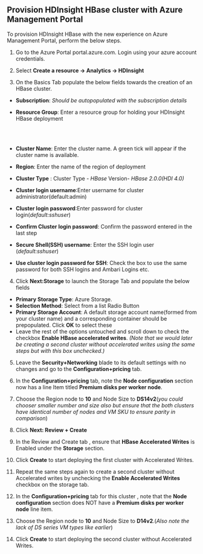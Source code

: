 ## Provision HDInsight  HBase cluster with Azure Management Portal

To provision HDInsight HBase with the new experience on  Azure Management Portal, perform the below steps. 

1. Go to the Azure Portal portal.azure.com. Login using your azure account credentials.
    
2. Select  **Create a resource -> Analytics -> HDInsight**

3. On the Basics Tab populate the below fields towards the creation of an HBase cluster. 

 - **Subscription**: *Should be autopopulated with the subscription details*
 - **Resource Group**: Enter a resource group for holding your HDInsight HBase deployment

    <br>
    <br>

 - **Cluster Name**: Enter the cluster name. A green tick will appear if the cluster name is available.
 - **Region**: Enter the name of the region of deployment
 - **Cluster Type** : Cluster Type -  *HBase* 
  Version-   *HBase 2.0.0(HDI 4.0)* 
 - **Cluster login username**:Enter username for cluster administrator(default:admin)
 - **Cluster login password**:Enter password for cluster login(*default:sshuser*)
 - **Confirm Cluster login password**: Confirm the password entered in the last step 
 - **Secure Shell(SSH) username**: Enter the SSH login user  (*default:sshuser*)
 - **Use cluster login password for SSH**: Check the box to use the same password for both SSH logins and Ambari Logins etc. 

4. Click **Next:Storage**  to launch the Storage Tab and populate the below fields 

- **Primary Storage Type**: Azure Storage.
 - **Selection Method**: Select from a list Radio Button
 - **Primary Storage Account**:  A default storage account name(formed from your cluster name) and a corresponding container should be prepopulated. Click **OK** to select these
 - Leave the rest of the options untouched and scroll down to check the checkbox **Enable HBase accelerated writes**.  *(Note that we would later be creating a second  cluster without accelerated writes using the same steps but with this box unchecked.)* 

5. Leave the **Security+Networking** blade to its default settings with no changes and go to the **Configuration+pricing** tab. 

6. In the **Configuration+pricing** tab, note the **Node configuration** section now has a line Item titled **Premium disks per worker node**. 
7. Choose the Region node to **10** and Node Size to **DS14v2**(*you could chooser smaller number and size also but ensure that the both clusters have identical number of nodes and VM SKU to ensure parity in comparison*) 

8. Click **Next: Review + Create**

9. In the Review and Create tab , ensure that **HBase Accelerated Writes** is Enabled under the **Storage** section. 

10. Click **Create** to start deploying the first cluster with Accelerated Writes. 

11. Repeat  the same steps again to create a second cluster without Accelerated writes by unchecking the **Enable Accelerated Writes** checkbox on the storage tab. 

12. In the **Configuration+pricing** tab for this cluster , note that the **Node configuration** section  does NOT have a **Premium disks per worker node** line item.
13. Choose the Region node to **10** and Node Size to **D14v2**.(*Also note the lack of DS series VM types like earlier*) 
14. Click **Create** to start deploying the second cluster without Accelerated Writes. 

<!--stackedit_data:
eyJoaXN0b3J5IjpbMzE3ODgxNTAyLC03MzM3NjI5MjIsNzg4Mj
g1NjE1LC00MzE1NDU5MjQsMTIwMTM3ODU5OV19
-->